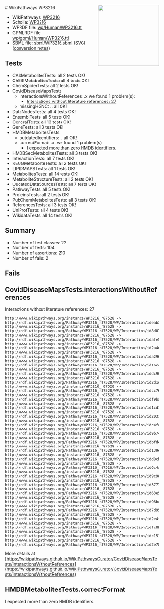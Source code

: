 <img style="float: right; width: 200px" src="../logo.png" />
# WikiPathways WP3216

* WikiPathways: [WP3216](https://identifiers.org/wikipathways:WP3216)
* Scholia: [WP3216](https://scholia.toolforge.org/wikipathways/WP3216)
* WPRDF file: [wp/Human/WP3216.ttl](../wp/Human/WP3216.ttl)
* GPMLRDF file: [wp/gpml/Human/WP3216.ttl](../wp/gpml/Human/WP3216.ttl)
* SBML file: [sbml/WP3216.sbml](../sbml/WP3216.sbml) ([SVG](../sbml/WP3216.svg)) ([conversion notes](../sbml/WP3216.txt))

## Tests
* CASMetabolitesTests: all 2 tests OK!
* ChEBIMetabolitesTests: all 4 tests OK!
* ChemSpiderTests: all 2 tests OK!
* CovidDiseaseMapsTests
    * interactionsWithoutReferences: .x we found 1 problem(s):
        * [Interactions without literature references: 27](#9701cd07)
    * missingHGNC: .. all OK!
* DataNodesTests: all 4 tests OK!
* EnsemblTests: all 5 tests OK!
* GeneralTests: all 13 tests OK!
* GeneTests: all 3 tests OK!
* HMDBMetabolitesTests
    * outdatedIdentifiers: .. all OK!
    * correctFormat: .x. we found 1 problem(s):
        * [I expected more than zero HMDB identifiers.](#ad154c1e)
* HMDBSecMetabolitesTests: all 3 tests OK!
* InteractionTests: all 7 tests OK!
* KEGGMetaboliteTests: all 2 tests OK!
* LIPIDMAPSTests: all 1 tests OK!
* MetabolitesTests: all 14 tests OK!
* MetaboliteStructureTests: all 2 tests OK!
* OudatedDataSourcesTests: all 7 tests OK!
* PathwayTests: all 5 tests OK!
* ProteinsTests: all 2 tests OK!
* PubChemMetabolitesTests: all 3 tests OK!
* ReferencesTests: all 3 tests OK!
* UniProtTests: all 4 tests OK!
* WikidataTests: all 14 tests OK!


## Summary

* Number of test classes: 22
* Number of tests: 104
* Number of assertions: 210
* Number of fails: 2

## Fails

<a name="9701cd07" />

## CovidDiseaseMapsTests.interactionsWithoutReferences

Interactions without literature references: 27
```
http://www.wikipathways.org/instance/WP3216_r87528 -> http://rdf.wikipathways.org/Pathway/WP3216_r87528/WP/Interaction/ideab33fe
http://www.wikipathways.org/instance/WP3216_r87528 -> http://rdf.wikipathways.org/Pathway/WP3216_r87528/WP/Interaction/id8d07267b
http://www.wikipathways.org/instance/WP3216_r87528 -> http://rdf.wikipathways.org/Pathway/WP3216_r87528/WP/Interaction/idafe51d16
http://www.wikipathways.org/instance/WP3216_r87528 -> http://rdf.wikipathways.org/Pathway/WP3216_r87528/WP/Interaction/id2a4d9be6
http://www.wikipathways.org/instance/WP3216_r87528 -> http://rdf.wikipathways.org/Pathway/WP3216_r87528/WP/Interaction/ida2964802
http://www.wikipathways.org/instance/WP3216_r87528 -> http://rdf.wikipathways.org/Pathway/WP3216_r87528/WP/Interaction/id16cc8e0
http://www.wikipathways.org/instance/WP3216_r87528 -> http://rdf.wikipathways.org/Pathway/WP3216_r87528/WP/Interaction/iddc90ec24
http://www.wikipathways.org/instance/WP3216_r87528 -> http://rdf.wikipathways.org/Pathway/WP3216_r87528/WP/Interaction/id2d1ddc5c
http://www.wikipathways.org/instance/WP3216_r87528 -> http://rdf.wikipathways.org/Pathway/WP3216_r87528/WP/Interaction/idcc767638
http://www.wikipathways.org/instance/WP3216_r87528 -> http://rdf.wikipathways.org/Pathway/WP3216_r87528/WP/Interaction/idf9ba1782
http://www.wikipathways.org/instance/WP3216_r87528 -> http://rdf.wikipathways.org/Pathway/WP3216_r87528/WP/Interaction/id1cd12f50
http://www.wikipathways.org/instance/WP3216_r87528 -> http://rdf.wikipathways.org/Pathway/WP3216_r87528/WP/Interaction/id20315a91
http://www.wikipathways.org/instance/WP3216_r87528 -> http://rdf.wikipathways.org/Pathway/WP3216_r87528/WP/Interaction/idc4fa6cb7
http://www.wikipathways.org/instance/WP3216_r87528 -> http://rdf.wikipathways.org/Pathway/WP3216_r87528/WP/Interaction/id9b749d6d
http://www.wikipathways.org/instance/WP3216_r87528 -> http://rdf.wikipathways.org/Pathway/WP3216_r87528/WP/Interaction/idbfd493dd
http://www.wikipathways.org/instance/WP3216_r87528 -> http://rdf.wikipathways.org/Pathway/WP3216_r87528/WP/Interaction/id139ec6a6
http://www.wikipathways.org/instance/WP3216_r87528 -> http://rdf.wikipathways.org/Pathway/WP3216_r87528/WP/Interaction/idd8cb5782
http://www.wikipathways.org/instance/WP3216_r87528 -> http://rdf.wikipathways.org/Pathway/WP3216_r87528/WP/Interaction/id6c4a9b88
http://www.wikipathways.org/instance/WP3216_r87528 -> http://rdf.wikipathways.org/Pathway/WP3216_r87528/WP/Interaction/id9c98b82e
http://www.wikipathways.org/instance/WP3216_r87528 -> http://rdf.wikipathways.org/Pathway/WP3216_r87528/WP/Interaction/id3777b293
http://www.wikipathways.org/instance/WP3216_r87528 -> http://rdf.wikipathways.org/Pathway/WP3216_r87528/WP/Interaction/id63e5ba7d
http://www.wikipathways.org/instance/WP3216_r87528 -> http://rdf.wikipathways.org/Pathway/WP3216_r87528/WP/Interaction/id96bcac66
http://www.wikipathways.org/instance/WP3216_r87528 -> http://rdf.wikipathways.org/Pathway/WP3216_r87528/WP/Interaction/id7d9535d0
http://www.wikipathways.org/instance/WP3216_r87528 -> http://rdf.wikipathways.org/Pathway/WP3216_r87528/WP/Interaction/id2e4fdeec
http://www.wikipathways.org/instance/WP3216_r87528 -> http://rdf.wikipathways.org/Pathway/WP3216_r87528/WP/Interaction/idfc8bc572
http://www.wikipathways.org/instance/WP3216_r87528 -> http://rdf.wikipathways.org/Pathway/WP3216_r87528/WP/Interaction/idc151bef8
http://www.wikipathways.org/instance/WP3216_r87528 -> http://rdf.wikipathways.org/Pathway/WP3216_r87528/WP/Interaction/id2e7833e1
```

More details at [https://wikipathways.github.io/WikiPathwaysCurator/CovidDiseaseMapsTests/interactionsWithoutReferences](https://wikipathways.github.io/WikiPathwaysCurator/CovidDiseaseMapsTests/interactionsWithoutReferences)

<a name="ad154c1e" />

## HMDBMetabolitesTests.correctFormat

I expected more than zero HMDB identifiers.
